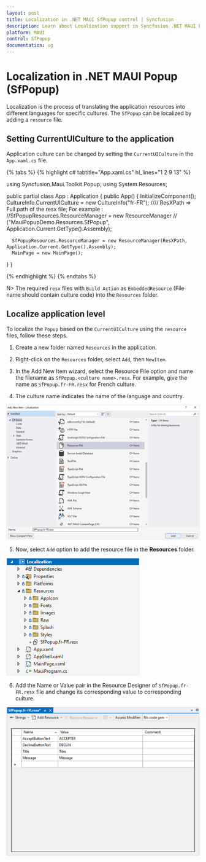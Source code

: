```yaml
---
layout: post
title: Localization in .NET MAUI SfPopup control | Syncfusion
description: Learn about Localization support in Syncfusion .NET MAUI Popup (SfPopup) control and more.
platform: MAUI
control: SfPopup
documentation: ug
---
```


# Localization in .NET MAUI Popup (SfPopup)

Localization is the process of translating the application resources into different languages for specific cultures. The `SfPopup` can be localized by adding a `resource` file.

## Setting CurrentUICulture to the application

Application culture can be changed by setting the `CurrentUICulture` in the `App.xaml.cs` file.

{% tabs %}
{% highlight c# tabtitle="App.xaml.cs" hl_lines="1 2 9 13" %}

using Syncfusion.Maui.Toolkit.Popup;
using System.Resources;

public partial class App : Application
{
   public App()
   {
      InitializeComponent();
      CultureInfo.CurrentUICulture = new CultureInfo("fr-FR");
      //// ResXPath => Full path of the resx file; For example : //SfPopupResources.ResourceManager = new ResourceManager
      // ("MauiPopupDemo.Resources.SfPopup", Application.Current.GetType().Assembly);

      SfPopupResources.ResourceManager = new ResourceManager(ResXPath, Application.Current.GetType().Assembly);
      MainPage = new MainPage();
   }
}

{% endhighlight %}
{% endtabs %}

N>
The required `resx` files with `Build Action` as `EmbeddedResource` (File name should contain culture code) into the `Resources` folder.

## Localize application level

To localize the `Popup` based on the `CurrentUICulture` using the `resource` files, follow these steps.

   1. Create a new folder named `Resources` in the application.

   2. Right-click on the `Resources` folder, select `Add`, then `NewItem`.

   3. In the Add New Item wizard, select the Resource File option and name the filename as `SfPopup.<culture name>.resx`. For example, give the name as `SfPopup.fr-FR.resx` for French culture.

   4. The culture name indicates the name of the language and country.

   ![shows-the-name-of-resource-file-to-be-added-for-maui-popup](Images/localization/shows-the-name-of-resource-file-to-be-added-for-maui-popup.png)

   5. Now, select `Add` option to add the resource file in the **Resources** folder.

   ![shows-the-added-resource-file-for-french-language-in-maui-popup](Images/localization/shows-the-added-resource-file-for-french-language-in-maui-popup.png)

   6. Add the Name or Value pair in the Resource Designer of `SfPopup.fr-FR.resx` file and change its corresponding value to corresponding culture.

   ![shows-the-added-resource-file-name-value-pair-in-the-resource-designer-in-maui-popup](Images/localization/shows-the-added-resource-file-name-value-pair-in-the-resource-designer-in-maui-popup.png)